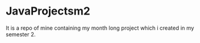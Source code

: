 # JavaProjectsm2
It is a repo of mine containing my month long project which i created in my semester 2.
